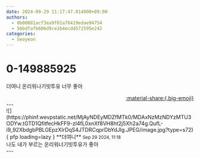 ```yaml
---
date: 2024-09-29 11:17:47.814000+09:00
authors:
  - 0b00881acf3ea9f01a76419edae94754
  - 56bdfafb606d9ce1b4ecdd572595e242
categories:
  - Seoyeon
---
```


# 0-149885925

<div class="post-container" markdown="1">
<div class="content-container md-sidebar__scrollwrap" markdown="1">

더여니 온리워나기빗투유 너무 좋아

</div>
</div>

<div style="text-align: right;" markdown="1">
<a href="https://weverse.io/fromis9/fanpost/0-149885925" style="text-align: right;">:material-share:{.big-emoji}</a>
</div>
---

<div class="comments-container md-sidebar__scrollwrap" markdown="1">
<div class="comment" markdown="1">
<div class='id-container' markdown="1">
![](https://phinf.wevpstatic.net/MjAyNDEyMDZfMTk0/MDAxNzMzNDYzMTU3ODYw.tGTD1QfitfecHkFF9-zI4fL0xnXf8VH8ht2j5Xh2a74g.QufL-i9_92XbdgbPBLGEpzXIrDqS4JTDRCqprDbYdJIg.JPEG/image.jpg?type=s72){ pfp loading=lazy }
**<span class="artist">더여니</span>** <small>Sep 29 2024, 11:18</small><br>
</div>
<div class='comment-body' markdown="1">
나도 내가 부르는 온리워너기빗투유가 좋아
</div>
</div>
</div>
---
